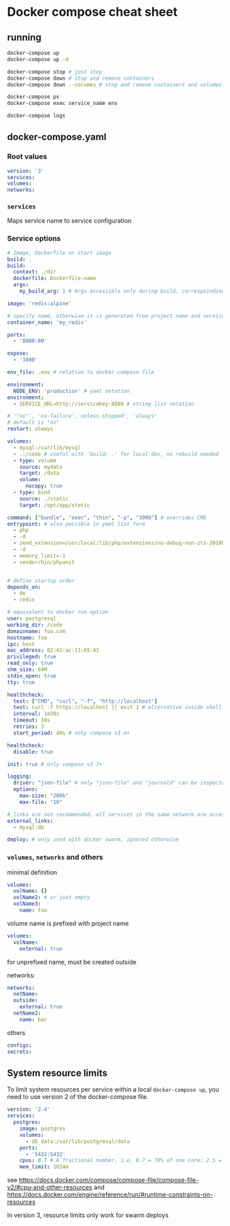 # Docker compose cheat sheet

## running

```bash
docker-compose up
docker-compose up -d

docker-compose stop # just stop
docker-compose down # stop and remove containers
docker-compose down --volumes # stop and remove containers and volumes

docker-compose ps
docker-compose exec service_name env

docker-compose logs
```

## docker-compose.yaml

### Root values

```yaml
version: '3'
services:
volumes:
networks:
```

### `services`

Maps service name to service configuration

### Service options

```yaml
# Image, Dockerfile or start image
build: .
build:
  context: ./dir
  dockerfile: Dockerfile-name
  args:
    my_build_arg: 1 # Args accessible only during build, correspoinding to ARG Dockerfile instruction

image: 'redis:alpine'

# specify name, otherwise it is generated from project name and service key
container_name: 'my_redis'

ports:
  - '8080:80'

expose:
  - '3000'

env_file: .env # relative to docker-compose file

environment:
  NODE_ENV: 'production' # yaml notation
environment:
  - SERVICE_URL=http://serviceKey:8080 # string list notation

# '"no"', 'on-failure', unless-stopped', 'always'
# default is "no"
restart: always

volumes:
  - mysql:/var/lib/mysql
  - .:/code # useful with 'build: .' for local dev, no rebuild needed
  - type: volume
    source: mydata
    target: /data
    volume:
      nocopy: true
  - type: bind
    source: ./static
    target: /opt/app/static

command: ["bundle", "exec", "thin", "-p", "3000"] # overrides CMD
entrypoint: # also possible in yaml list form
  - php
  - -d
  - zend_extension=/usr/local/lib/php/extensions/no-debug-non-zts-20100525/xdebug.so
  - -d
  - memory_limit=-1
  - vendor/bin/phpunit


# define startup order
depends_on:
  - de
  - redis

# equivalent to docker run option
user: postgresql
working_dir: /code
domainname: foo.com
hostname: foo
ipc: host
mac_address: 02:42:ac:11:65:43
privileged: true
read_only: true
shm_size: 64M
stdin_open: true
tty: true

healthcheck:
  test: ["CMD", "curl", "-f", "http://localhost"]
  test: curl -f https://localhost || exit 1 # alternative inside shell
  interval: 1m30s
  timeout: 10s
  retries: 3
  start_period: 40s # only compose v3.4+

healthcheck:
  disable: true

init: true # only compose v3.7+

logging:
  driver: "json-file" # only "json-file" and "journald" can be inspected by `docker-compose logs`
  options:
    max-size: "200k"
    max-file: "10"

# links are not recommended. all services in the same network are accessible with hostname same as service key
external_links:
  - mysql:db

deploy: # only used with docker swarm, ignored otherwise
```

### `volumes`, `networks` and others

minimal definition

```yaml
volumes:
  volName: {}
  volName2: # or just empty
  volName3:
    name: foo
```

volume name is prefixed with project name

```yaml
volumes:
  volName:
    external: true
```

for unprefixed name, must be created outside

networks:

```yaml
networks:
  netName:
  outside:
    external: true
  netName2:
    name: bar
```

others

```yaml
configs:
secrets:
```

## System resource limits

To limit system resources per service within a local `docker-compose up`, you
need to use version 2 of the docker-compose file.

```yaml
version: '2.4'
services:
  postgres:
    image: postgres
    volumes:
      - db_data:/var/lib/postgresql/data
    ports:
      - '5432:5432'
    cpus: 0.7 # A fractional number. i.e. 0.7 = 70% of one core; 2.5 = two and a half cores
    mem_limit: 1024m
```

see
https://docs.docker.com/compose/compose-file/compose-file-v2/#cpu-and-other-resources
and
https://docs.docker.com/engine/reference/run/#runtime-constraints-on-resources

In version 3, resource limits only work for swarm deploys
